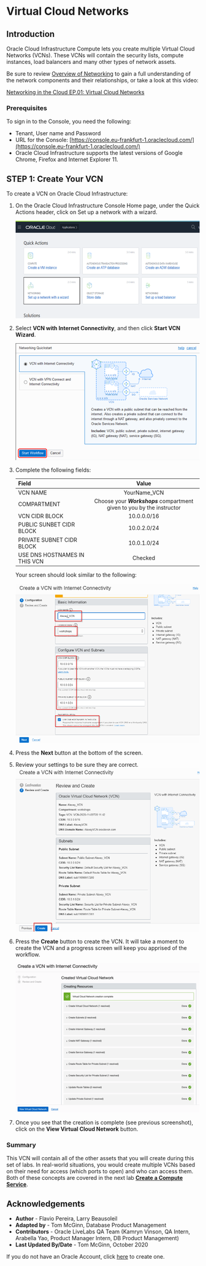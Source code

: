 # Virtual Cloud Networks

## Introduction

Oracle Cloud Infrastructure Compute lets you create multiple Virtual Cloud Networks (VCNs). These VCNs will contain the security lists, compute instances, load balancers and many other types of network assets.

Be sure to review [Overview of Networking](https://docs.cloud.oracle.com/iaas/Content/Network/Concepts/overview.htm) to gain a full understanding of the network components and their relationships, or take a look at this video:

[Networking in the Cloud EP.01: Virtual Cloud Networks](https://www.youtube.com/watch?v=mIYSgeX5FkM)

### Prerequisites

To sign in to the Console, you need the following:

- Tenant, User name and Password
- URL for the Console: [https://console.eu-frankfurt-1.oraclecloud.com/](https://console.eu-frankfurt-1.oraclecloud.com/)
- Oracle Cloud Infrastructure supports the latest versions of Google Chrome, Firefox and Internet Explorer 11.

## **STEP 1**: Create Your VCN

To create a VCN on Oracle Cloud Infrastructure:

1. On the Oracle Cloud Infrastructure Console Home page, under the Quick Actions header, click on Set up a network with a wizard.

    ![Setup a Network with a Wizard](images/setupVCN1.png " ")

2. Select **VCN with Internet Connectivity**, and then click **Start VCN Wizard**.

    ![Start Workflow](images/setupVCN2.png " ")

3. Complete the following fields:

    |                  **Field**              |    **Value**  |
    |----------------------------------------|:------------:|
    |VCN NAME |YourName_VCN|
    |COMPARTMENT |  Choose your ***Workshops*** compartment given to you by the instructor
    |VCN CIDR BLOCK|10.0.0.0/16|
    |PUBLIC SUNBET CIDR BLOCK|10.0.2.0/24|
    |PRIVATE SUBNET CIDR BLOCK|10.0.1.0/24
    |USE DNS HOSTNAMES IN THIS VCN| Checked|

    Your screen should look similar to the following:

    ![Create a VCN Configuration|Foobar](images/setupVCN3-bis.png " ")

4. Press the **Next** button at the bottom of the screen.

5. Review your settings to be sure they are correct.
    ![Review CV Configuration](images/setupVCN4-bis.png " ")

6. Press the **Create** button to create the VCN. It will take a moment to create the VCN and a progress screen will keep you apprised of the workflow.

    ![Workflow](images/workflow.png " ")

7. Once you see that the creation is complete (see previous screenshot), click on the **View Virtual Cloud Network** button.


### Summary

This VCN will contain all of the other assets that you will create during this set of labs. In real-world situations, you would create multiple VCNs based on their need for access (which ports to open) and who can access them. Both of these concepts are covered in the next lab [**Create a Compute Service**](compute-service.md).

## Acknowledgements

- **Author** - Flavio Pereira, Larry Beausoleil
- **Adapted by** -  Tom McGinn, Database Product Management
- **Contributors** - Oracle LiveLabs QA Team (Kamryn Vinson, QA Intern, Arabella Yao, Product Manager Intern, DB Product Management)
- **Last Updated By/Date** - Tom McGinn, October 2020


If you do not have an Oracle Account, click [here](https://profile.oracle.com/myprofile/account/create-account.jspx) to create one.
